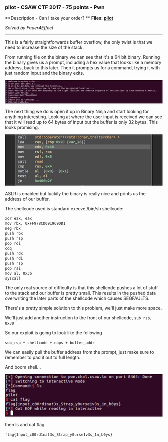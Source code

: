 ### pilot - CSAW CTF 2017 - 75 points - Pwn
**Description - Can I take your order? **
**Files: [pilot](https://github.com/Fauer4Effect/write-ups/blob/master/pilot/pilot)**

*Solved by Fauer4Effect*

***

This is a fairly straightforwards buffer overflow, the only twist is that we need to increase the size of the stack.

From running file on the binary we can see that it's a 64 bit binary. Running the binary gives us a prompt, including a hex value that looks like a memory address, back to this later. Then it prompts us for a command, trying it with just random input and the binary exits.

![pilot prompt](https://github.com/Fauer4Effect/write-ups/blob/master/pilot/prompt.png)

The next thing we do is open it up in Binary Ninja and start looking for anything interesting. Looking at where the user input is received we can see that it will read up to 64 bytes of input but the buffer is only 32 bytes. This looks promising.

![vuln disassembly](https://github.com/Fauer4Effect/write-ups/blob/master/pilot/vuln.png)

ASLR is enabled but luckily the binary is really nice and prints us the address of our buffer.

The shellcode used is standard execve /bin/sh shellcode:

```
xor eax, eax
mov rbx, 0xFF978CD091969DD1
neg rbx
push rbx
push rsp
pop rdi
cdq
push rdx
push rdi
push rsp
pop rsi
mov al, 0x3b
syscall
```

The only real source of difficulty is that this shellcode pushes a lot of stuff to the stack and our buffer is pretty small. This results in the pushed data overwriting the later parts of the shellcode which causes SEGFAULTS.

There's a pretty simple solution to this problem, we'll just make more space.

We'll just add another instruction to the front of our shellcode, `sub rsp, 0x30`

So our exploit is going to look like the following

`sub_rsp + shellcode + nops + buffer_addr`

We can easily pull the buffer address from the prompt, just make sure to remember to pad it out to full length.

And boom shell...

![shell](https://github.com/Fauer4Effect/write-ups/blob/master/pilot/shell.png)

then ls
and cat flag

`flag{1nput_c00rd1nat3s_Strap_y0urse1v3s_1n_b0ys}`

